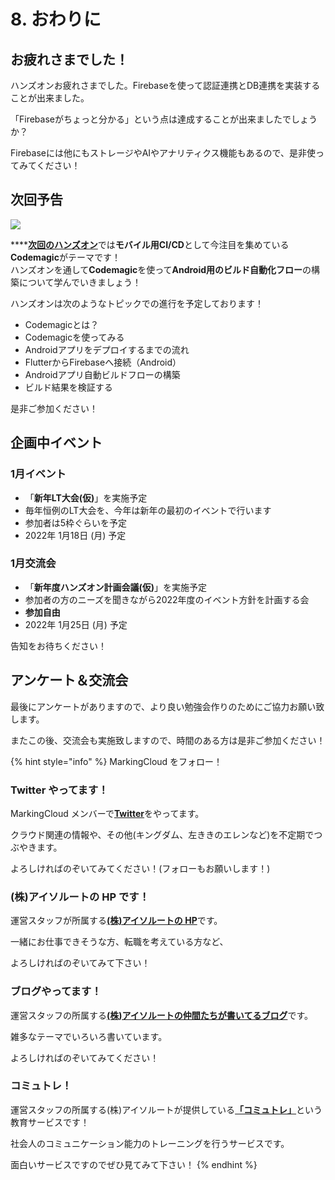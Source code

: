 # 8. おわりに

## お疲れさまでした！

ハンズオンお疲れさまでした。Firebaseを使って認証連携とDB連携を実装することが出来ました。

「Firebaseがちょっと分かる」という点は達成することが出来ましたでしょうか？

Firebaseには他にもストレージやAIやアナリティクス機能もあるので、是非使ってみてください！

## 次回予告

![](https://github.com/MarkingCloud/connpass\_image/raw/main/flutter\_sns/3\_codemagic\_2021\_0925\_2335.png)

****[**次回のハンズオン**](https://markingcloud.connpass.com/event/226166/)では**モバイル用CI/CD**として今注目を集めている**Codemagic**がテーマです！\
ハンズオンを通して**Codemagic**を使って**Android用のビルド自動化フロー**の構築について学んでいきましょう！

ハンズオンは次のようなトピックでの進行を予定しております！

* Codemagicとは？
* Codemagicを使ってみる
* Androidアプリをデプロイするまでの流れ
* FlutterからFirebaseへ接続（Android）
* Androidアプリ自動ビルドフローの構築
* ビルド結果を検証する

是非ご参加ください！

## 企画中イベント

### 1月イベント

* 「**新年LT大会(仮)**」を実施予定
* 毎年恒例のLT大会を、今年は新年の最初のイベントで行います
* 参加者は5枠ぐらいを予定
* 2022年 1月18日 (月) 予定

### 1月交流会

* 「**新年度ハンズオン計画会議(仮)**」を実施予定
* 参加者の方のニーズを聞きながら2022年度のイベント方針を計画する会
* **参加自由**
* 2022年 1月25日 (月) 予定

告知をお待ちください！

## アンケート＆交流会

最後にアンケートがありますので、より良い勉強会作りのためにご協力お願い致します。

またこの後、交流会も実施致しますので、時間のある方は是非ご参加ください！

{% hint style="info" %}
MarkingCloud をフォロー！

### **Twitter やってます！**

MarkingCloud メンバーで[**Twitter**](https://twitter.com/MarkingCloud)をやってます。

クラウド関連の情報や、その他(キングダム、左ききのエレンなど)を不定期でつぶやきます。

よろしければのぞいてみてください！(フォローもお願いします！)

### **(株)アイソルートの HP です！**

運営スタッフが所属する[**(株)アイソルートの HP**](https://www.isoroot.jp)です。

一緒にお仕事できそうな方、転職を考えている方など、

よろしければのぞいてみて下さい！

### **ブログやってます！**

運営スタッフの所属する[**(株)アイソルートの仲間たちが書いてるブログ**](https://www.isoroot.jp/blog/)です。

雑多なテーマでいろいろ書いています。

よろしければのぞいてみてください！

### **コミュトレ！**

運営スタッフの所属する(株)アイソルートが提供している[**「コミュトレ」**](https://commu-training.isoroot.jp)という教育サービスです！

社会人のコミュニケーション能力のトレーニングを行うサービスです。

面白いサービスですのでぜひ見てみて下さい！
{% endhint %}
